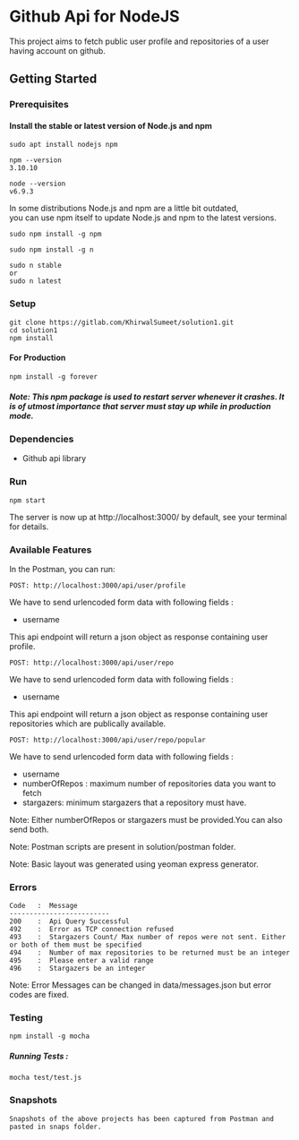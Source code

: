 # Github Api for NodeJS

This project aims to fetch public user profile and repositories of a user having account on github.
## Getting Started 

### Prerequisites

#### Install the stable or latest version of Node.js and npm 

```
sudo apt install nodejs npm

npm --version 
3.10.10

node --version 
v6.9.3
```

In some distributions Node.js and npm are a little bit outdated,<br />
you can use npm itself to update Node.js and npm to the latest versions.

```
sudo npm install -g npm

sudo npm install -g n
```
```
sudo n stable
or 
sudo n latest
```

### Setup

```
git clone https://gitlab.com/KhirwalSumeet/solution1.git 
cd solution1
npm install
```
#### For Production

```
npm install -g forever
```

##### Note: This npm package is used to restart server whenever it crashes. It is of utmost importance that server must stay up while in production mode.

### Dependencies

- Github api library


### Run

```
npm start
```

The server is now up at http://localhost:3000/ by default, see your terminal for details.

### Available Features

In the Postman, you can run:
```
POST: http://localhost:3000/api/user/profile
```
We have to send urlencoded form data with following fields :
- username

This api endpoint will return a json object as response containing user profile.
```
POST: http://localhost:3000/api/user/repo
```
We have to send urlencoded form data with following fields :
- username

This api endpoint will return a json object as response containing user repositories which are publically available.
```
POST: http://localhost:3000/api/user/repo/popular
```
We have to send urlencoded form data with following fields :
- username
- numberOfRepos : maximum number of repositories data you want to fetch
- stargazers: minimum stargazers that a repository must have.

Note: Either numberOfRepos or stargazers must be provided.You can also send both.

Note: Postman scripts are present in solution/postman folder.

Note: Basic layout was generated using yeoman express generator.

### Errors
```
Code   :  Message
-------------------------
200    :  Api Query Successful
492    :  Error as TCP connection refused
493    :  Stargazers Count/ Max number of repos were not sent. Either or both of them must be specified
494    :  Number of max repositories to be returned must be an integer
495    :  Please enter a valid range
496    :  Stargazers be an integer
```
Note: Error Messages can be changed in data/messages.json but error codes are fixed.

### Testing

```
npm install -g mocha
```
##### Running Tests :
```
mocha test/test.js 
```

### Snapshots

```
Snapshots of the above projects has been captured from Postman and pasted in snaps folder.
```
